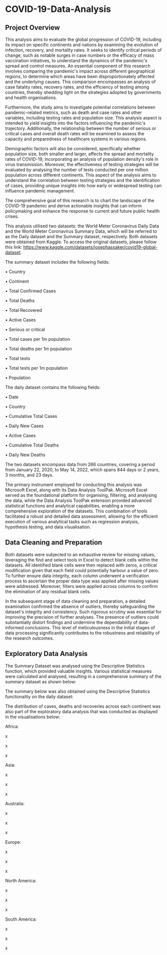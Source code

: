 # COVID-19-Data-Analysis

## Project Overview

This analysis aims to evaluate the global progression of COVID-19, including its impact on specific continents and nations by examining the evolution of infection, recovery, and mortality rates. It seeks to identify critical periods of change, such as notable surges in case numbers or the efficacy of mass vaccination initiatives, to understand the dynamics of the pandemic's spread and control measures. An essential component of this research involves comparing the pandemic's impact across different geographical regions, to determine which areas have been disproportionately affected and the underlying causes. This comparison encompasses an analysis of case fatality rates, recovery rates, and the efficiency of testing among countries, thereby shedding light on the strategies adopted by governments and health organisations.

Furthermore, the study aims to investigate potential correlations between pandemic-related metrics, such as death and case rates and other variables, including testing rates and population size. This analysis aspect is intended to yield insights into the factors influencing the pandemic's trajectory. Additionally, the relationship between the number of serious or critical cases and overall death rates will be examined to assess the capacity and preparedness of healthcare systems in various regions.

Demographic factors will also be considered, specifically whether population size, both smaller and larger, affects the spread and mortality rates of COVID-19, incorporating an analysis of population density's role in virus transmission. Moreover, the effectiveness of testing strategies will be evaluated by analysing the number of tests conducted per one million population across different continents. This aspect of the analysis aims to understand the correlation between testing strategies and the identification of cases, providing unique insights into how early or widespread testing can influence pandemic management.

The comprehensive goal of this research is to chart the landscape of the COVID-19 pandemic and derive actionable insights that can inform policymaking and enhance the response to current and future public health crises.

This analysis utilised two datasets: the World Meter Coronavirus Daily Data and the World Meter Coronavirus Summary Data, which will be referred to as the Daily dataset and the Summary dataset, respectively. Both datasets were obtained from Kaggle. To access the original datasets, please follow this link: https://www.kaggle.com/datasets/josephassaker/covid19-global-dataset.

The summary dataset includes the following fields:

•	Country

•	Continent

•	Total Confirmed Cases

•	Total Deaths

•	Total Recovered

•	Active Cases

•	Serious or critical

•	Total cases per 1m population

•	Total deaths per 1m population

•	Total tests

•	Total tests per 1m population

•	Population

The daily dataset contains the following fields:

•	Date

•	Country

•	Cumulative Total Cases

•	Daily New Cases

•	Active Cases

•	Cumulative Total Deaths

•	Daily New Deaths

The two datasets encompass data from 266 countries, covering a period from January 22, 2020, to May 14, 2022, which spans 844 days or 2 years, 3 months, and 23 days.

The primary instrument employed for conducting this analysis was Microsoft Excel, along with its Data Analysis ToolPak. Microsoft Excel served as the foundational platform for organising, filtering, and analysing the data, while the Data Analysis ToolPak extension provided advanced statistical functions and analytical capabilities, enabling a more comprehensive exploration of the datasets. This combination of tools facilitated a robust and detailed data assessment, allowing for the efficient execution of various analytical tasks such as regression analysis, hypothesis testing, and data visualisation.

## Data Cleaning and Preparation

Both datasets were subjected to an exhaustive review for missing values, leveraging the find and select tools in Excel to detect blank cells within the datasets. All identified blank cells were then replaced with zeros, a critical modification given that each field could potentially harbour a value of zero. To further ensure data integrity, each column underwent a verification process to ascertain the proper data type was applied after missing values were addressed. Moreover, filters were applied across columns to confirm the elimination of any residual blank cells.

In the subsequent stage of data cleaning and preparation, a detailed examination confirmed the absence of outliers, thereby safeguarding the dataset's integrity and consistency. Such rigorous scrutiny was essential for improving the precision of further analyses. The presence of outliers could substantially distort findings and undermine the dependability of data-informed conclusions. This level of meticulousness in the initial stages of data processing significantly contributes to the robustness and reliability of the research outcomes.

## Exploratory Data Analysis

The Summary Dataset was analysed using the Descriptive Statistics function, which provided valuable insights. Various statistical measures were calculated and analysed, resulting in a comprehensive summary of the summary dataset as shown below:



The summary below was also obtained using the Descriptive Statistics functionality on the daily dataset:


The distribution of cases, deaths and recoveries across each continent was also part of the exploratory data analysis that was conducted as displayed in the visualisations below:

Africa:

x

x

x

Asia:

x

x

x


Australia:

x

x

x

Europe:

x

x

x

North America:

x

x

x


South America:

x

x

x























